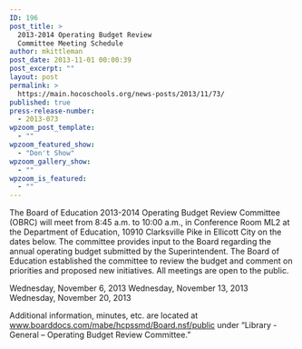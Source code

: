 ```yaml
---
ID: 196
post_title: >
  2013-2014 Operating Budget Review
  Committee Meeting Schedule
author: mkittleman
post_date: 2013-11-01 00:00:39
post_excerpt: ""
layout: post
permalink: >
  https://main.hocoschools.org/news-posts/2013/11/73/
published: true
press-release-number:
  - 2013-073
wpzoom_post_template:
  - ""
wpzoom_featured_show:
  - "Don't Show"
wpzoom_gallery_show:
  - ""
wpzoom_is_featured:
  - ""
---
```

The Board of Education 2013-2014 Operating Budget Review Committee (OBRC) will meet from 8:45 a.m. to 10:00 a.m., in Conference Room ML2 at the Department of Education, 10910 Clarksville Pike in Ellicott City on the dates below. The committee provides input to the Board regarding the annual operating budget submitted by the Superintendent. The Board of Education established the committee to review the budget and comment on priorities and proposed new initiatives. All meetings are open to the public.

Wednesday, November 6, 2013
Wednesday, November 13, 2013
Wednesday, November 20, 2013

Additional information, minutes, etc. are located at <a href="http://www.boarddocs.com/mabe/hcpssmd/Board.nsf/public" target="_blank">www.boarddocs.com/mabe/hcpssmd/Board.nsf/public</a> under “Library - General – Operating Budget Review Committee.”